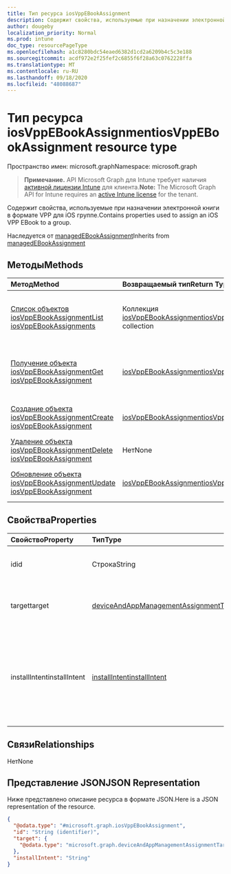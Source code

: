```yaml
---
title: Тип ресурса iosVppEBookAssignment
description: Содержит свойства, используемые при назначении электронной книги в формате VPP для iOS группе.
author: dougeby
localization_priority: Normal
ms.prod: intune
doc_type: resourcePageType
ms.openlocfilehash: a1c8280bdc54eaed6382d1cd2a6209b4c5c3e188
ms.sourcegitcommit: acdf972e2f25fef2c6855f6f28a63c0762228ffa
ms.translationtype: MT
ms.contentlocale: ru-RU
ms.lasthandoff: 09/18/2020
ms.locfileid: "48088687"
---
```

# <a name="iosvppebookassignment-resource-type"></a><span data-ttu-id="43414-103">Тип ресурса iosVppEBookAssignment</span><span class="sxs-lookup"><span data-stu-id="43414-103">iosVppEBookAssignment resource type</span></span>

<span data-ttu-id="43414-104">Пространство имен: microsoft.graph</span><span class="sxs-lookup"><span data-stu-id="43414-104">Namespace: microsoft.graph</span></span>

> <span data-ttu-id="43414-105">**Примечание.** API Microsoft Graph для Intune требует наличия [активной лицензии Intune](https://go.microsoft.com/fwlink/?linkid=839381) для клиента.</span><span class="sxs-lookup"><span data-stu-id="43414-105">**Note:** The Microsoft Graph API for Intune requires an [active Intune license](https://go.microsoft.com/fwlink/?linkid=839381) for the tenant.</span></span>

<span data-ttu-id="43414-106">Содержит свойства, используемые при назначении электронной книги в формате VPP для iOS группе.</span><span class="sxs-lookup"><span data-stu-id="43414-106">Contains properties used to assign an iOS VPP EBook to a group.</span></span>


<span data-ttu-id="43414-107">Наследуется от [managedEBookAssignment](../resources/intune-books-managedebookassignment.md)</span><span class="sxs-lookup"><span data-stu-id="43414-107">Inherits from [managedEBookAssignment](../resources/intune-books-managedebookassignment.md)</span></span>

## <a name="methods"></a><span data-ttu-id="43414-108">Методы</span><span class="sxs-lookup"><span data-stu-id="43414-108">Methods</span></span>
|<span data-ttu-id="43414-109">Метод</span><span class="sxs-lookup"><span data-stu-id="43414-109">Method</span></span>|<span data-ttu-id="43414-110">Возвращаемый тип</span><span class="sxs-lookup"><span data-stu-id="43414-110">Return Type</span></span>|<span data-ttu-id="43414-111">Описание</span><span class="sxs-lookup"><span data-stu-id="43414-111">Description</span></span>|
|:---|:---|:---|
|[<span data-ttu-id="43414-112">Список объектов iosVppEBookAssignment</span><span class="sxs-lookup"><span data-stu-id="43414-112">List iosVppEBookAssignments</span></span>](../api/intune-books-iosvppebookassignment-list.md)|<span data-ttu-id="43414-113">Коллекция [iosVppEBookAssignment](../resources/intune-books-iosvppebookassignment.md)</span><span class="sxs-lookup"><span data-stu-id="43414-113">[iosVppEBookAssignment](../resources/intune-books-iosvppebookassignment.md) collection</span></span>|<span data-ttu-id="43414-114">Список свойств и связей объектов [iosVppEBookAssignment](../resources/intune-books-iosvppebookassignment.md).</span><span class="sxs-lookup"><span data-stu-id="43414-114">List properties and relationships of the [iosVppEBookAssignment](../resources/intune-books-iosvppebookassignment.md) objects.</span></span>|
|[<span data-ttu-id="43414-115">Получение объекта iosVppEBookAssignment</span><span class="sxs-lookup"><span data-stu-id="43414-115">Get iosVppEBookAssignment</span></span>](../api/intune-books-iosvppebookassignment-get.md)|[<span data-ttu-id="43414-116">iosVppEBookAssignment</span><span class="sxs-lookup"><span data-stu-id="43414-116">iosVppEBookAssignment</span></span>](../resources/intune-books-iosvppebookassignment.md)|<span data-ttu-id="43414-117">Чтение свойств и связей объекта [iosVppEBookAssignment](../resources/intune-books-iosvppebookassignment.md).</span><span class="sxs-lookup"><span data-stu-id="43414-117">Read properties and relationships of the [iosVppEBookAssignment](../resources/intune-books-iosvppebookassignment.md) object.</span></span>|
|[<span data-ttu-id="43414-118">Создание объекта iosVppEBookAssignment</span><span class="sxs-lookup"><span data-stu-id="43414-118">Create iosVppEBookAssignment</span></span>](../api/intune-books-iosvppebookassignment-create.md)|[<span data-ttu-id="43414-119">iosVppEBookAssignment</span><span class="sxs-lookup"><span data-stu-id="43414-119">iosVppEBookAssignment</span></span>](../resources/intune-books-iosvppebookassignment.md)|<span data-ttu-id="43414-120">Создание объекта [iosVppEBookAssignment](../resources/intune-books-iosvppebookassignment.md).</span><span class="sxs-lookup"><span data-stu-id="43414-120">Create a new [iosVppEBookAssignment](../resources/intune-books-iosvppebookassignment.md) object.</span></span>|
|[<span data-ttu-id="43414-121">Удаление объекта iosVppEBookAssignment</span><span class="sxs-lookup"><span data-stu-id="43414-121">Delete iosVppEBookAssignment</span></span>](../api/intune-books-iosvppebookassignment-delete.md)|<span data-ttu-id="43414-122">Нет</span><span class="sxs-lookup"><span data-stu-id="43414-122">None</span></span>|<span data-ttu-id="43414-123">Удаляет объект [iosVppEBookAssignment](../resources/intune-books-iosvppebookassignment.md).</span><span class="sxs-lookup"><span data-stu-id="43414-123">Deletes a [iosVppEBookAssignment](../resources/intune-books-iosvppebookassignment.md).</span></span>|
|[<span data-ttu-id="43414-124">Обновление объекта iosVppEBookAssignment</span><span class="sxs-lookup"><span data-stu-id="43414-124">Update iosVppEBookAssignment</span></span>](../api/intune-books-iosvppebookassignment-update.md)|[<span data-ttu-id="43414-125">iosVppEBookAssignment</span><span class="sxs-lookup"><span data-stu-id="43414-125">iosVppEBookAssignment</span></span>](../resources/intune-books-iosvppebookassignment.md)|<span data-ttu-id="43414-126">Обновление свойств объекта [iosVppEBookAssignment](../resources/intune-books-iosvppebookassignment.md).</span><span class="sxs-lookup"><span data-stu-id="43414-126">Update the properties of a [iosVppEBookAssignment](../resources/intune-books-iosvppebookassignment.md) object.</span></span>|

## <a name="properties"></a><span data-ttu-id="43414-127">Свойства</span><span class="sxs-lookup"><span data-stu-id="43414-127">Properties</span></span>
|<span data-ttu-id="43414-128">Свойство</span><span class="sxs-lookup"><span data-stu-id="43414-128">Property</span></span>|<span data-ttu-id="43414-129">Тип</span><span class="sxs-lookup"><span data-stu-id="43414-129">Type</span></span>|<span data-ttu-id="43414-130">Описание</span><span class="sxs-lookup"><span data-stu-id="43414-130">Description</span></span>|
|:---|:---|:---|
|<span data-ttu-id="43414-131">id</span><span class="sxs-lookup"><span data-stu-id="43414-131">id</span></span>|<span data-ttu-id="43414-132">Строка</span><span class="sxs-lookup"><span data-stu-id="43414-132">String</span></span>|<span data-ttu-id="43414-133">Ключ объекта.</span><span class="sxs-lookup"><span data-stu-id="43414-133">Key of the entity.</span></span> <span data-ttu-id="43414-134">Наследуется от объекта [managedEBookAssignment](../resources/intune-books-managedebookassignment.md).</span><span class="sxs-lookup"><span data-stu-id="43414-134">Inherited from [managedEBookAssignment](../resources/intune-books-managedebookassignment.md)</span></span>|
|<span data-ttu-id="43414-135">target</span><span class="sxs-lookup"><span data-stu-id="43414-135">target</span></span>|[<span data-ttu-id="43414-136">deviceAndAppManagementAssignmentTarget</span><span class="sxs-lookup"><span data-stu-id="43414-136">deviceAndAppManagementAssignmentTarget</span></span>](../resources/intune-shared-deviceandappmanagementassignmenttarget.md)|<span data-ttu-id="43414-137">Цель назначения электронной книги.</span><span class="sxs-lookup"><span data-stu-id="43414-137">The assignment target for eBook.</span></span> <span data-ttu-id="43414-138">Наследуется от объекта [managedEBookAssignment](../resources/intune-books-managedebookassignment.md).</span><span class="sxs-lookup"><span data-stu-id="43414-138">Inherited from [managedEBookAssignment](../resources/intune-books-managedebookassignment.md)</span></span>|
|<span data-ttu-id="43414-139">installIntent</span><span class="sxs-lookup"><span data-stu-id="43414-139">installIntent</span></span>|[<span data-ttu-id="43414-140">installIntent</span><span class="sxs-lookup"><span data-stu-id="43414-140">installIntent</span></span>](../resources/intune-shared-installintent.md)|<span data-ttu-id="43414-141">Цель установки электронной книги.</span><span class="sxs-lookup"><span data-stu-id="43414-141">The install intent for eBook.</span></span> <span data-ttu-id="43414-142">Наследуется от [managedEBookAssignment](../resources/intune-books-managedebookassignment.md).</span><span class="sxs-lookup"><span data-stu-id="43414-142">Inherited from [managedEBookAssignment](../resources/intune-books-managedebookassignment.md).</span></span> <span data-ttu-id="43414-143">Возможные значения: `available`, `required`, `uninstall`, `availableWithoutEnrollment`.</span><span class="sxs-lookup"><span data-stu-id="43414-143">Possible values are: `available`, `required`, `uninstall`, `availableWithoutEnrollment`.</span></span>|

## <a name="relationships"></a><span data-ttu-id="43414-144">Связи</span><span class="sxs-lookup"><span data-stu-id="43414-144">Relationships</span></span>
<span data-ttu-id="43414-145">Нет</span><span class="sxs-lookup"><span data-stu-id="43414-145">None</span></span>

## <a name="json-representation"></a><span data-ttu-id="43414-146">Представление JSON</span><span class="sxs-lookup"><span data-stu-id="43414-146">JSON Representation</span></span>
<span data-ttu-id="43414-147">Ниже представлено описание ресурса в формате JSON.</span><span class="sxs-lookup"><span data-stu-id="43414-147">Here is a JSON representation of the resource.</span></span>
<!-- {
  "blockType": "resource",
  "keyProperty": "id",
  "@odata.type": "microsoft.graph.iosVppEBookAssignment"
}
-->
``` json
{
  "@odata.type": "#microsoft.graph.iosVppEBookAssignment",
  "id": "String (identifier)",
  "target": {
    "@odata.type": "microsoft.graph.deviceAndAppManagementAssignmentTarget"
  },
  "installIntent": "String"
}
```









